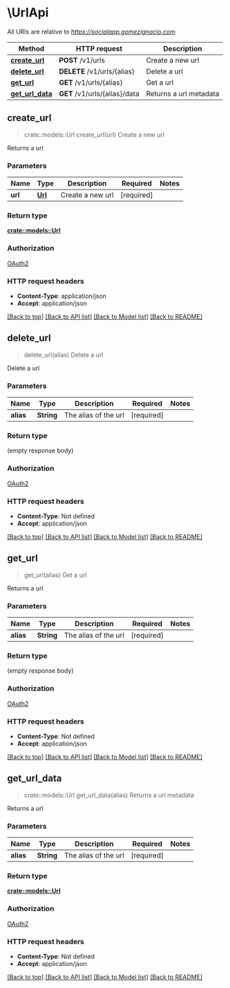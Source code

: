 # \UrlApi

All URIs are relative to *https://socialapp.gomezignacio.com*

Method | HTTP request | Description
------------- | ------------- | -------------
[**create_url**](UrlApi.md#create_url) | **POST** /v1/urls | Create a new url
[**delete_url**](UrlApi.md#delete_url) | **DELETE** /v1/urls/{alias} | Delete a url
[**get_url**](UrlApi.md#get_url) | **GET** /v1/urls/{alias} | Get a url
[**get_url_data**](UrlApi.md#get_url_data) | **GET** /v1/urls/{alias}/data | Returns a url metadata



## create_url

> crate::models::Url create_url(url)
Create a new url

Returns a url

### Parameters


Name | Type | Description  | Required | Notes
------------- | ------------- | ------------- | ------------- | -------------
**url** | [**Url**](Url.md) | Create a new url | [required] |

### Return type

[**crate::models::Url**](URL.md)

### Authorization

[OAuth2](../README.md#OAuth2)

### HTTP request headers

- **Content-Type**: application/json
- **Accept**: application/json

[[Back to top]](#) [[Back to API list]](../README.md#documentation-for-api-endpoints) [[Back to Model list]](../README.md#documentation-for-models) [[Back to README]](../README.md)


## delete_url

> delete_url(alias)
Delete a url

Delete a url

### Parameters


Name | Type | Description  | Required | Notes
------------- | ------------- | ------------- | ------------- | -------------
**alias** | **String** | The alias of the url | [required] |

### Return type

 (empty response body)

### Authorization

[OAuth2](../README.md#OAuth2)

### HTTP request headers

- **Content-Type**: Not defined
- **Accept**: application/json

[[Back to top]](#) [[Back to API list]](../README.md#documentation-for-api-endpoints) [[Back to Model list]](../README.md#documentation-for-models) [[Back to README]](../README.md)


## get_url

> get_url(alias)
Get a url

Returns a url

### Parameters


Name | Type | Description  | Required | Notes
------------- | ------------- | ------------- | ------------- | -------------
**alias** | **String** | The alias of the url | [required] |

### Return type

 (empty response body)

### Authorization

[OAuth2](../README.md#OAuth2)

### HTTP request headers

- **Content-Type**: Not defined
- **Accept**: application/json

[[Back to top]](#) [[Back to API list]](../README.md#documentation-for-api-endpoints) [[Back to Model list]](../README.md#documentation-for-models) [[Back to README]](../README.md)


## get_url_data

> crate::models::Url get_url_data(alias)
Returns a url metadata

Returns a url

### Parameters


Name | Type | Description  | Required | Notes
------------- | ------------- | ------------- | ------------- | -------------
**alias** | **String** | The alias of the url | [required] |

### Return type

[**crate::models::Url**](URL.md)

### Authorization

[OAuth2](../README.md#OAuth2)

### HTTP request headers

- **Content-Type**: Not defined
- **Accept**: application/json

[[Back to top]](#) [[Back to API list]](../README.md#documentation-for-api-endpoints) [[Back to Model list]](../README.md#documentation-for-models) [[Back to README]](../README.md)

